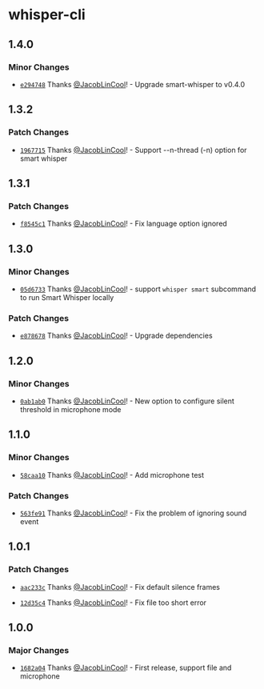 # whisper-cli

## 1.4.0

### Minor Changes

- [`e294748`](https://github.com/JacobLinCool/whisper-cli/commit/e294748742ae3ed90823597285a56827b5db661a) Thanks [@JacobLinCool](https://github.com/JacobLinCool)! - Upgrade smart-whisper to v0.4.0

## 1.3.2

### Patch Changes

- [`1967715`](https://github.com/JacobLinCool/whisper-cli/commit/1967715fd22d961be23e91f42f7ac7ab2b3e95d8) Thanks [@JacobLinCool](https://github.com/JacobLinCool)! - Support --n-thread (-n) option for smart whisper

## 1.3.1

### Patch Changes

- [`f8545c1`](https://github.com/JacobLinCool/whisper-cli/commit/f8545c18c7fc51533efa4ff7e68d986e201965bc) Thanks [@JacobLinCool](https://github.com/JacobLinCool)! - Fix language option ignored

## 1.3.0

### Minor Changes

- [`05d6733`](https://github.com/JacobLinCool/whisper-cli/commit/05d67334fd54404bd22763a5fefbf85bd6bb296e) Thanks [@JacobLinCool](https://github.com/JacobLinCool)! - support `whisper smart` subcommand to run Smart Whisper locally

### Patch Changes

- [`e878678`](https://github.com/JacobLinCool/whisper-cli/commit/e87867807ffda4e647388235a667b283ac3310cd) Thanks [@JacobLinCool](https://github.com/JacobLinCool)! - Upgrade dependencies

## 1.2.0

### Minor Changes

- [`0ab1ab0`](https://github.com/JacobLinCool/whisper-cli/commit/0ab1ab05921321653273278ab3f20af64ad28544) Thanks [@JacobLinCool](https://github.com/JacobLinCool)! - New option to configure silent threshold in microphone mode

## 1.1.0

### Minor Changes

- [`58caa10`](https://github.com/JacobLinCool/whisper-cli/commit/58caa105f7fff832bd5239d816bc8cedd2db4931) Thanks [@JacobLinCool](https://github.com/JacobLinCool)! - Add microphone test

### Patch Changes

- [`563fe91`](https://github.com/JacobLinCool/whisper-cli/commit/563fe916cebf552d0e0607249ec58c737e5a5f38) Thanks [@JacobLinCool](https://github.com/JacobLinCool)! - Fix the problem of ignoring sound event

## 1.0.1

### Patch Changes

- [`aac233c`](https://github.com/JacobLinCool/whisper-cli/commit/aac233c67009369e5dd4ead7142a60904e45f882) Thanks [@JacobLinCool](https://github.com/JacobLinCool)! - Fix default silence frames

- [`12d35c4`](https://github.com/JacobLinCool/whisper-cli/commit/12d35c4ec7751f1b846fd80efc30beca95cb3eb4) Thanks [@JacobLinCool](https://github.com/JacobLinCool)! - Fix file too short error

## 1.0.0

### Major Changes

- [`1682a04`](https://github.com/JacobLinCool/whisper-cli/commit/1682a04d1c217a00147e3d11ca4a4603d9d95004) Thanks [@JacobLinCool](https://github.com/JacobLinCool)! - First release, support file and microphone
